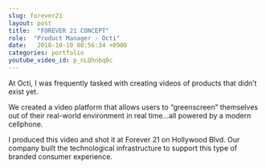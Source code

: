 ```yaml
---
slug: forever21
layout: post
title:  "FOREVER 21 CONCEPT"
role:  "Product Manager - Octi"
date:   2018-10-10 00:56:34 +0900
categories: portfolio
youtube_video_id: p_nLQhnbq0c
---
```


<p>
At Octi, I was frequently tasked with creating videos of products that didn’t exist yet.
</p>
<p>
We created a video platform that allows users to “greenscreen” themselves out of their real-world environment in real time…all powered by a modern cellphone.
</p>
<p>
I produced this video and shot it at Forever 21 on Hollywood Blvd. Our company built the technological infrastructure to support this type of branded consumer experience.
</p>